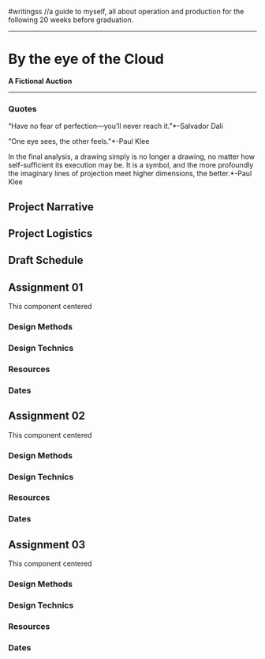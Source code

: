 #writingss
//a guide to myself, all about operation and production for the following 20 weeks before graduation.

---

# By the eye of the Cloud #

**A Fictional Auction**

---

### Quotes ###

“Have no fear of perfection—you’ll never reach it.”*–Salvador Dali

"One eye sees, the other feels."*-Paul Klee

In the final analysis, a drawing simply is no longer a drawing, no matter how self-sufficient its execution may be. It is a symbol, and the more profoundly the imaginary lines of projection meet higher dimensions, the better.*-Paul Klee

## Project Narrative ##

## Project Logistics ##

## Draft Schedule ##



## Assignment 01 ##
This component centered
### Design Methods ###
### Design Technics ###
### Resources ###
### Dates ###

## Assignment 02 ##
This component centered
### Design Methods ###
### Design Technics ###
### Resources ###
### Dates ###

## Assignment 03 ##
This component centered
### Design Methods ###
### Design Technics ###
### Resources ###
### Dates ###

